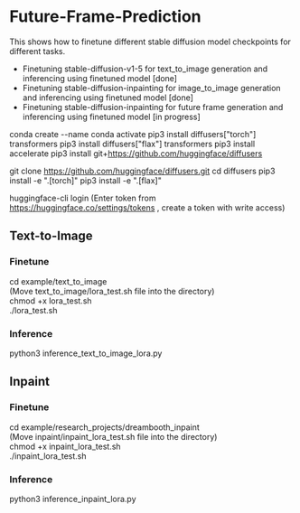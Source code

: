 # Future-Frame-Prediction

This shows how to finetune different stable diffusion model checkpoints for different tasks.
* Finetuning stable-diffusion-v1-5 for text_to_image generation and inferencing using finetuned model [done]
* Finetuning stable-diffusion-inpainting for image_to_image generation and inferencing using finetuned model [done]
* Finetuning stable-diffusion-inpainting for future frame generation and inferencing using finetuned model [in progress]

conda create --name <env name>
conda activate <env name>
pip3 install diffusers["torch"] transformers
pip3 install diffusers["flax"] transformers
pip3 install accelerate
pip3 install git+https://github.com/huggingface/diffusers

git clone https://github.com/huggingface/diffusers.git
cd diffusers
pip3 install -e ".[torch]"
pip3 install -e ".[flax]"

huggingface-cli login 
(Enter token from https://huggingface.co/settings/tokens , create a token with write access)

## Text-to-Image 

### Finetune
cd example/text_to_image
<br />
(Move text_to_image/lora_test.sh file into the directory)
<br />
chmod +x lora_test.sh
<br />
./lora_test.sh

### Inference
python3 inference_text_to_image_lora.py

## Inpaint

### Finetune
cd example/research_projects/dreambooth_inpaint
<br />
(Move inpaint/inpaint_lora_test.sh file into the directory)
<br />
chmod +x inpaint_lora_test.sh
<br />
./inpaint_lora_test.sh

### Inference
python3 inference_inpaint_lora.py












